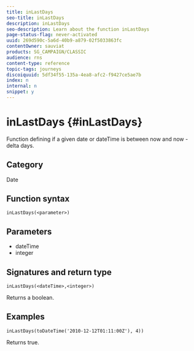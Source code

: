 ```yaml
---
title: inLastDays
seo-title: inLastDays
description: inLastDays
seo-description: Learn about the function inLastDays
page-status-flag: never-activated
uuid: 269d590c-5a6d-40b9-a879-02f5033863fc
contentOwner: sauviat
products: SG_CAMPAIGN/CLASSIC
audience: rns
content-type: reference
topic-tags: journeys
discoiquuid: 5df34f55-135a-4ea8-afc2-f9427ce5ae7b
index: n
internal: n
snippet: y
---
```


# inLastDays {#inLastDays}

Function defining if a given date or dateTime is between now and now - delta days.

## Category

Date

## Function syntax

`inLastDays(<parameter>)`

## Parameters

* dateTime
* integer

## Signatures and return type

`inLastDays(<dateTime>,<integer>)`

Returns a boolean.

## Examples

`inLastDays(toDateTime('2010-12-12T01:11:00Z'), 4))`

Returns true.
